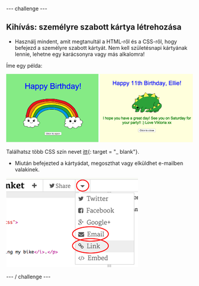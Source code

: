 \--- challenge \---

## Kihívás: személyre szabott kártya létrehozása

+ Használj mindent, amit megtanultál a HTML-ről és a CSS-ről, hogy befejezd a személyre szabott kártyát. Nem kell születésnapi kártyának lennie, lehetne egy karácsonyra vagy más alkalomra!

Íme egy példa:

![screenshot](images/birthday-final.png)

Találhatsz több CSS szín nevet [itt](http://jumpto.cc/colours){: target = "_ blank"}.

+ Miután befejezted a kártyádat, megoszthat vagy elküldhet e-mailben valakinek.

![screenshot](images/birthday-share.png)

\--- / challenge \---